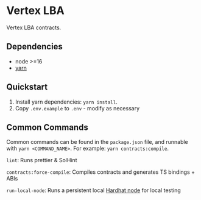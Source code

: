 # Vertex LBA

Vertex LBA contracts.

## Dependencies

- node >=16
- [yarn](https://www.npmjs.com/package/yarn)

## Quickstart

1. Install yarn dependencies: `yarn install`.
3. Copy `.env.example` to `.env` - modify as necessary

## Common Commands

Common commands can be found in the `package.json` file, and runnable with `yarn <COMMAND_NAME>`. For
example: `yarn contracts:compile`.

`lint`: Runs prettier & SolHint

`contracts:force-compile`: Compiles contracts and generates TS bindings + ABIs

`run-local-node`: Runs a persistent local [Hardhat node](https://hardhat.org/hardhat-network) for local testing
